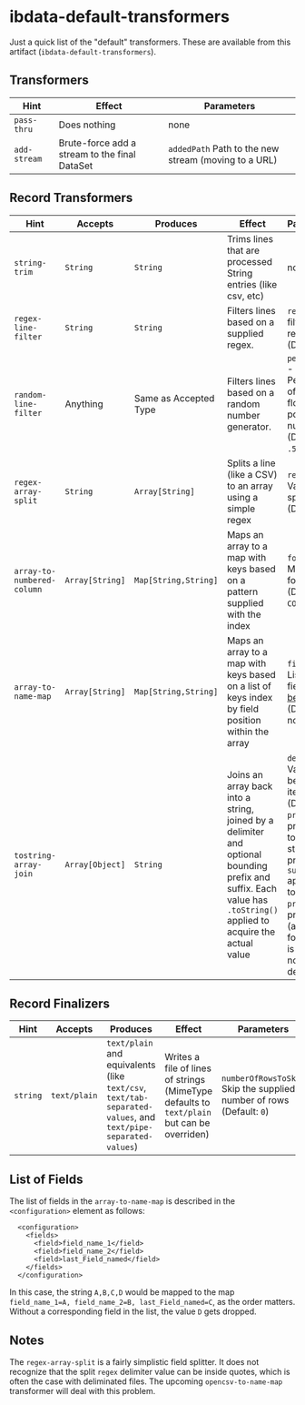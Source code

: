 # ibdata-default-transformers

Just a quick list of the "default" transformers.  These are available from this artifact (`ibdata-default-transformers`).

## Transformers


| Hint | Effect | Parameters |
| ---- | ------ | ---------- |
| `pass-thru` | Does nothing | none |
| `add-stream` | Brute-force add a stream to the final DataSet | `addedPath` Path to the new stream (moving to a URL) |


## Record Transformers

| Hint | Accepts | Produces | Effect | Parameters |
| ---- | ------- | -------- | ------ | ---------- |
| `string-trim` | `String` | `String` | Trims lines that are processed String entries (like csv, etc) | none |
| `regex-line-filter` | `String` | `String` | Filters lines based on a supplied regex.  | `regex` - filtering regex (Defaut: `.*`) |
| `random-line-filter` | Anything | Same as Accepted Type | Filters lines based on a random number generator.  | `percentage` - Percentage of lines as a floating point number (Default : `.5`) |
| `regex-array-split` | `String` | `Array[String]` | Splits a line (like a CSV) to an array using a simple regex  | `regex` - Value to split on (Default : `,`) |
| `array-to-numbered-column` | `Array[String]` | `Map[String,String]` | Maps an array to a map with keys based on a pattern supplied with the index  | `format` - Map key format (Default : `COLUMN%00d`) |
| `array-to-name-map` | `Array[String]` | `Map[String,String]` | Maps an array to a map with keys based on a list of keys index by field position within the array | `fields` - a List of fields ( [see below](#list-of-fields) ) (Default : none) |
| `tostring-array-join` | `Array[Object]` | `String` | Joins an array back into a string, joined by a delimiter and optional bounding prefix and suffix.  Each value has `.toString()` applied to acquire the actual value| `delimiter` - Value between items  (Default : `,`)<br/>`prefix` - prepended to the string if present<br/>`suffix` appended to string if `prefix` is present (also, value for `prefix` is used if no `suffix` is defined) |

## Record Finalizers

| Hint | Accepts | Produces | Effect | Parameters |
| ---- | ------- | -------- | ------ | ---------- |
| `string` | `text/plain` | `text/plain` and equivalents (like `text/csv`, `text/tab-separated-values`, and `text/pipe-separated-values`) | Writes a file of lines of strings (MimeType defaults to `text/plain` but can be overriden) | `numberOfRowsToSkip` Skip the supplied number of rows (Default: `0`) |




## List of Fields

The list of fields in the `array-to-name-map` is described in the `<configuration>` element as follows:

```
  <configuration>
    <fields>
      <field>field_name_1</field>
      <field>field_name_2</field>
      <field>last_Field_named</field>
    </fields>
  </configuration>
```

In this case, the string `A,B,C,D` would be mapped to the map `field_name_1=A, field_name_2=B, last_Field_named=C`, as the order matters.  Without a corresponding field in the list, the value `D` gets dropped.

## Notes

The `regex-array-split` is a fairly simplistic field splitter.  It does not recognize that the split `regex` delimiter value can be inside quotes, which is often the case with deliminated files.
The upcoming `opencsv-to-name-map` transformer will deal with this problem.